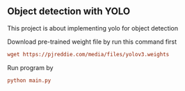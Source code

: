## Object detection with YOLO

This project is about implementing yolo for object detection

Download pre-trained weight file by run this command first
```ini
wget https://pjreddie.com/media/files/yolov3.weights
```

Run program by
```ini
python main.py
```